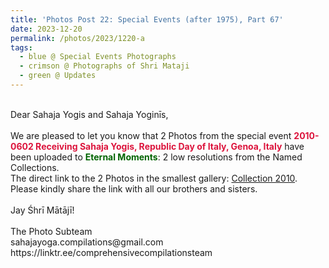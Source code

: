 ```yaml
---
title: 'Photos Post 22: Special Events (after 1975), Part 67'
date: 2023-12-20
permalink: /photos/2023/1220-a
tags:
  - blue @ Special Events Photographs
  - crimson @ Photographs of Shri Mataji
  - green @ Updates
---
```


<p>
<br>
Dear Sahaja Yogis and Sahaja Yoginīs,<br>
<br>
We are pleased to let you know that 2 Photos from the special event <font color="Crimson"><b>2010-0602 Receiving Sahaja Yogis, Republic Day of Italy, Genoa, Italy</b></font> have been uploaded to <font color="DarkGreen"><b>Eternal Moments</b></font>: 2 low resolutions from the Named Collections.<br>
The direct link to the 2 Photos in the smallest gallery: <a href="https://eternalmoments.smugmug.com/Collections/Edward-Saugstad/2010/">Collection 2010</a>.<br> 
Please kindly share the link with all our brothers and sisters.<br>
<br>
Jay Śhrī Mātājī!<br>
<br>
The Photo Subteam<br>
sahajayoga.compilations@gmail.com<br>
https://linktr.ee/comprehensivecompilationsteam
</p>